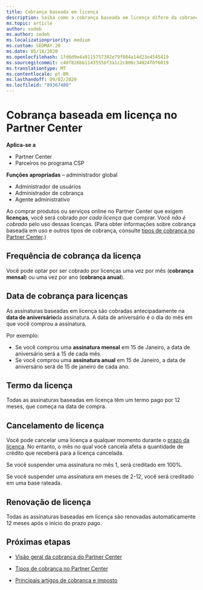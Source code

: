 ```yaml
---
title: Cobrança baseada em licença
description: Saiba como a cobrança baseada em licença difere da cobrança baseada em uso no Partner Center, incluindo como você é cobrado por licença (não por uso de licença).
ms.topic: article
author: sodeb
ms.author: sodeb
ms.localizationpriority: medium
ms.custom: SEOMAY.20
ms.date: 05/18/2020
ms.openlocfilehash: 1fd6d9e4a9115757382e79f884a14d23e4545419
ms.sourcegitcommit: c40f826bb1143555bf3a1c2c806c34024f0f6019
ms.translationtype: MT
ms.contentlocale: pt-BR
ms.lasthandoff: 09/02/2020
ms.locfileid: "89367480"
---
```

# <a name="license-based-billing-in-partner-center"></a>Cobrança baseada em licença no Partner Center

**Aplica-se a**

- Partner Center
- Parceiros no programa CSP

**Funções apropriadas** – administrador global
- Administrador de usuários
- Administrador de cobrança
- Agente administrativo

Ao comprar produtos ou serviços online no Partner Center que exigem **licenças**, você será cobrado *por cada licença* que comprar. Você *não é cobrado* pelo uso dessas licenças. (Para obter informações sobre cobrança baseada em uso e outros tipos de cobrança, consulte [tipos de cobrança no Partner Center](billing-different-types.md).)

## <a name="license-billing-frequency"></a>Frequência de cobrança da licença

Você pode optar por ser cobrado por licenças uma vez por mês (**cobrança mensal**) ou uma vez por ano (**cobrança anual**). 

## <a name="billing-date-for-licenses"></a>Data de cobrança para licenças

As assinaturas baseadas em licença são cobradas antecipadamente na **data de aniversário**da assinatura. A data de aniversário é o dia do mês em que você comprou a assinatura.

Por exemplo:

- Se você comprou uma **assinatura mensal** em 15 de Janeiro, a data de aniversário será a 15 de cada mês.
- Se você comprou uma **assinatura anual** em 15 de Janeiro, a data de aniversário será de 15 de janeiro de cada ano.

## <a name="license-term"></a>Termo da licença

Todas as assinaturas baseadas em licença têm um termo pago por 12 meses, que começa na data de compra.

## <a name="license-cancellation"></a>Cancelamento de licença

Você pode cancelar uma licença a qualquer momento durante o [prazo da licença](#license-term). No entanto, o mês no qual você cancela afeta a quantidade de crédito que receberá para a licença cancelada.

Se você suspender uma assinatura no mês 1, será creditado em 100%.

Se você suspender uma assinatura em meses de 2-12, você será creditado em uma base rateada.

## <a name="license-renewal"></a>Renovação de licença

Todas as assinaturas baseadas em licença são renovadas automaticamente 12 meses após o início do prazo pago.

## <a name="next-steps"></a>Próximas etapas

- [Visão geral da cobrança do Partner Center](billing-basics.md)

- [Tipos de cobrança no Partner Center](billing-different-types.md)

- [Principais artigos de cobrança e imposto](billing.md)

